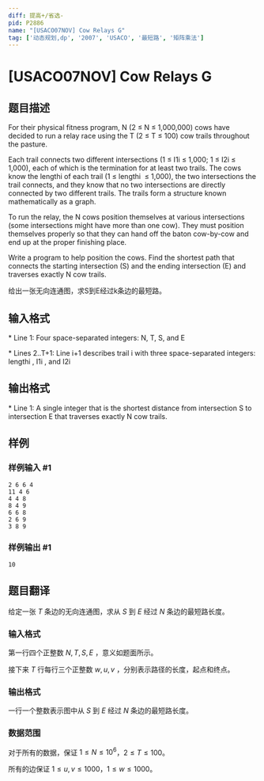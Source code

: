 ```yaml
---
diff: 提高+/省选-
pid: P2886
name: "[USACO07NOV] Cow Relays G"
tag: ['动态规划,dp', '2007', 'USACO', '最短路', '矩阵乘法']
---
```

# [USACO07NOV] Cow Relays G
## 题目描述

For their physical fitness program, N (2 ≤ N ≤ 1,000,000) cows have decided to run a relay race using the T (2 ≤ T ≤ 100) cow trails throughout the pasture.

Each trail connects two different intersections (1 ≤ I1i ≤ 1,000; 1 ≤ I2i ≤ 1,000), each of which is the termination for at least two trails. The cows know the lengthi of each trail (1 ≤ lengthi  ≤ 1,000), the two intersections the trail connects, and they know that no two intersections are directly connected by two different trails. The trails form a structure known mathematically as a graph.

To run the relay, the N cows position themselves at various intersections (some intersections might have more than one cow). They must position themselves properly so that they can hand off the baton cow-by-cow and end up at the proper finishing place.

Write a program to help position the cows. Find the shortest path that connects the starting intersection (S) and the ending intersection (E) and traverses exactly N cow trails.

给出一张无向连通图，求S到E经过k条边的最短路。

## 输入格式

\* Line 1: Four space-separated integers: N, T, S, and E

\* Lines 2..T+1: Line i+1 describes trail i with three space-separated integers: lengthi , I1i , and I2i

## 输出格式

\* Line 1: A single integer that is the shortest distance from intersection S to intersection E that traverses exactly N cow trails.

## 样例

### 样例输入 #1
```
2 6 6 4
11 4 6
4 4 8
8 4 9
6 6 8
2 6 9
3 8 9
```
### 样例输出 #1
```
10
```
## 题目翻译

给定一张 $T$ 条边的无向连通图，求从 $S$ 到 $E$ 经过 $N$ 条边的最短路长度。
### 输入格式
第一行四个正整数 $N,T,S,E$ ，意义如题面所示。

接下来 $T$ 行每行三个正整数 $w,u,v$ ，分别表示路径的长度，起点和终点。
### 输出格式
一行一个整数表示图中从 $S$ 到 $E$ 经过 $N$ 条边的最短路长度。
### 数据范围
对于所有的数据，保证 $1\le N\le 10^6$，$2\le T\le 100$。

所有的边保证 $1\le u,v\le 1000$，$1\le w\le 1000$。
